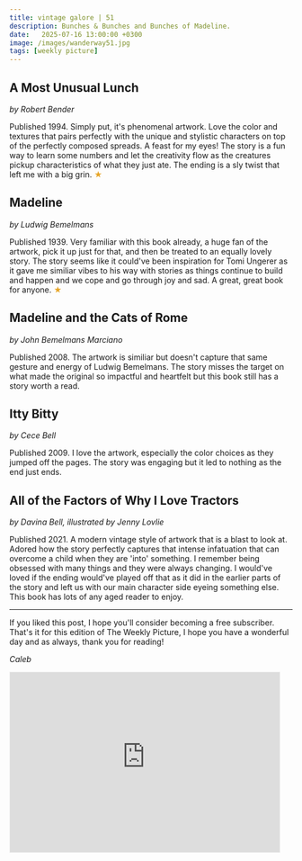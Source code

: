 ```yaml
---
title: vintage galore | 51
description: Bunches & Bunches and Bunches of Madeline.
date:   2025-07-16 13:00:00 +0300
image: /images/wanderway51.jpg
tags: [weekly picture]
---
```


## A Most Unusual Lunch 
*by Robert Bender*

Published 1994. Simply put, it's phenomenal artwork. Love the color and textures that pairs perfectly with the unique and stylistic characters on top of the perfectly composed spreads. A feast for my eyes! The story is a fun way to learn some numbers and let the creativity flow as the creatures pickup characteristics of what they just ate. The ending is a sly twist that left me with a big grin. <h style="color:#E7A526;">★</h>
 
## Madeline 
*by Ludwig Bemelmans*

Published 1939. Very familiar with this book already, a huge fan of the artwork, pick it up just for that, and then be treated to an equally lovely story. The story seems like it could've been inspiration for Tomi Ungerer as it gave me similiar vibes to his way with stories as things continue to build and happen and we cope and go through joy and sad. A great, great book for anyone. <h style="color:#E7A526;">★</h>
 
## Madeline and the Cats of Rome
*by John Bemelmans Marciano*

Published 2008. The artwork is similiar but doesn't capture that same gesture and energy of Ludwig Bemelmans. The story misses the target on what made the original so impactful and heartfelt but this book still has a story worth a read. 
 
## Itty Bitty
*by Cece Bell*

Published 2009. I love the artwork, especially the color choices as they jumped off the pages. The story was engaging but it led to nothing as the end just ends. 
 
## All of the Factors of Why I Love Tractors
*by Davina Bell, illustrated by Jenny Lovlie*

Published 2021. A modern vintage style of artwork that is a blast to look at. Adored how the story perfectly captures that intense infatuation that can overcome a child when they are 'into' something. I remember being obsessed with many things and they were always changing. I would've loved if the ending would've played off that as it did in the earlier parts of the story and left us with our main character side eyeing something else. This book has lots of any aged reader to enjoy. 


***

If you liked this post, I hope you'll consider becoming a free subscriber. That's it for this edition of The Weekly Picture, I hope you have a wonderful day and as always, thank you for reading!

*Caleb*
    
<iframe src="https://thewanderway.substack.com/embed" width="480" height="320" style="border:1px solid #EEE; background:white;" frameborder="0" scrolling="no"></iframe>
